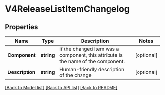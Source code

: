 # V4ReleaseListItemChangelog

## Properties

Name | Type | Description | Notes
------------ | ------------- | ------------- | -------------
**Component** | **string** | If the changed item was a component, this attribute is the name of the component.  | [optional] 
**Description** | **string** | Human-friendly description of the change | [optional] 

[[Back to Model list]](../README.md#documentation-for-models) [[Back to API list]](../README.md#documentation-for-api-endpoints) [[Back to README]](../README.md)



